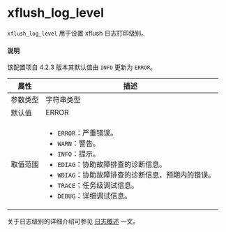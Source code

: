 # xflush_log_level

`xflush_log_level` 用于设置 xflush 日志打印级别。

<main id="notice" type='explain'>
  <h4>说明</h4>
  <p>该配置项自 4.2.3 版本其默认值由 <code>INFO</code> 更新为 <code>ERROR</code>。</p>
</main>

|  属性    | 描述     |
|----------|---------|
| 参数类型 |  字符串类型       |
| 默认值   | ERROR     |
| 取值范围 | <ul><li>`ERROR`：严重错误。</li><li>`WARN`：警告。</li><li>`INFO`：提示。</li><li>`EDIAG`：协助故障排查的诊断信息。</li><li>`WDIAG`：协助故障排查的诊断信息，预期内的错误。</li><li>`TRACE`：任务级调试信息。</li><li>`DEBUG`：详细调试信息。</li></ul>  |

关于日志级别的详细介绍可参见 [日志概述](../../650.log/100.overview-of-logs.md) 一文。
